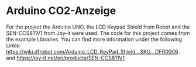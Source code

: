 # Arduino CO2-Anzeige

For the project the Arduino UNO, the LCD Keypad Shield from Robot and the SEN-CCS811V1 from Joy-it were used.
The code for this project comes from the example Libraries. 
You can find more information under the following Links: https://wiki.dfrobot.com/Arduino_LCD_KeyPad_Shield__SKU__DFR0009_ and https://joy-it.net/en/products/SEN-CCS811V1
